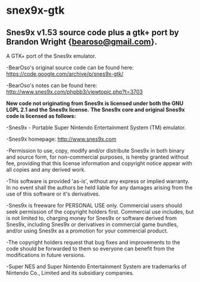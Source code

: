 # snex9x-gtk
Snes9x v1.53 source code plus a gtk+ port by Brandon Wright {bearoso@gmail.com}.
-----
A GTK+ port of the Snes9x emulator.

-BearOso's original source code can be found here: https://code.google.com/archive/p/snes9x-gtk/

-BearOso's notes can be found here: http://www.snes9x.com/phpbb3/viewtopic.php?t=3703

**New code not originating from Snes9x is licensed under both the GNU LGPL 2.1 and the Snes9x license.**
**The Snes9x core and original Snes9x code is licensed as follows:**

-Snes9x - Portable Super Nintendo Entertainment System (TM) emulator.

-Snes9x homepage: http://www.snes9x.com

-Permission to use, copy, modify and/or distribute Snes9x in both binary and source form, for non-commercial purposes, is hereby granted without fee, providing that this license information and copyright notice appear with all copies and any derived work.

-This software is provided 'as-is', without any express or implied warranty. In no event shall the authors be held liable for any damages arising from the use of this software or it's derivatives.

-Snes9x is freeware for PERSONAL USE only. Commercial users should seek permission of the copyright holders first. Commercial use includes, but is not limited to, charging money for Snes9x or software derived from Snes9x, including Snes9x or derivatives in commercial game bundles, and/or using Snes9x as a promotion for your commercial product.

-The copyright holders request that bug fixes and improvements to the code should be forwarded to them so everyone can benefit from the modifications in future versions.

-Super NES and Super Nintendo Entertainment System are trademarks of Nintendo Co., Limited and its subsidiary companies.
